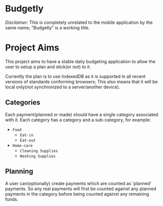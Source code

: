 Budgetly
========

*Disclaimer:* This is completely unrelated to the mobile application by the same name; "Budgetly" is a working title.

Project Aims
============

This project aims to have a stable daily budgeting application to allow the
 user to setup a plan and stick(or not) to it.

Currently the plan is to use IndexedDB as it is supported in all recent
 versions of standards conforming browsers; This also means that it will
 be local only(not synchronized to a server/another device). 

Categories
----------

Each payment(planned or made) should have a single category associated with it.
 Each category has a category and a sub-category, for example:
 - `Food`
   - `Eat-in`
   - `Eat-out`
 - `Home-care`
   - `Cleaning Supplies`
   - `Washing Supplies`

Planning
--------

A user can(optionally) create payments which are counted as 'planned' payments.
 So any real payments will first be counted against any planned payments in 
 the category before being counted against any remaining funds.


